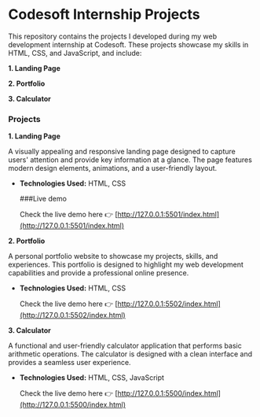 # Codesoft Internship Projects

This repository contains the projects I developed during my web development internship at Codesoft. These projects showcase my skills in HTML, CSS, and JavaScript, and include:

**1. Landing Page**

**2. Portfolio**

**3. Calculator**

### Projects

**1. Landing Page**

A visually appealing and responsive landing page designed to capture users' attention and provide key information at a glance. The page features modern design elements, animations, and a user-friendly layout.

- **Technologies Used:** HTML, CSS
  
  ###Live demo
  
  Check the live demo here 👉️ [http://127.0.0.1:5501/index.html](http://127.0.0.1:5501/index.html)
  
**2. Portfolio**
  
A personal portfolio website to showcase my projects, skills, and experiences. This portfolio is designed to highlight my web development capabilities and provide a professional online presence.

- **Technologies Used:** HTML, CSS

    Check the live demo here 👉️ [http://127.0.0.1:5502/index.html](http://127.0.0.1:5502/index.html)
  
**3. Calculator**

A functional and user-friendly calculator application that performs basic arithmetic operations. The calculator is designed with a clean interface and provides a seamless user experience.

- **Technologies Used:** HTML, CSS, JavaScript

  Check the live demo here 👉️ [http://127.0.0.1:5500/index.html](http://127.0.0.1:5500/index.html)
  
  

  
